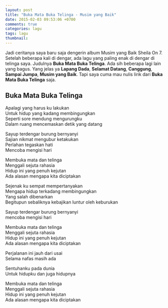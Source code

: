 ```yaml
---
layout: post
title: "Buka Mata Buka Telinga - Musim yang Baik"
date: 2015-02-03 09:53:06 +0700
comments: true
categories: lagu
tags: lagu
thumbnail:
---
```


Jadi ceritanya saya baru saja dengerin album Musim yang Baik Sheila On 7. Setelah beberapa kali di dengar, ada lagu yang paling enak di dengar di telinga saya. Judulnya **Buka Mata Buka Telinga**. Ada sih beberapa lagi lain yang bagus. Yang jelas ya **Lapang Dada**, **Selamat Datang**, **Canggung**, **Sampai Jumpa**, **Musim yang Baik**. Tapi saya cuma mau nulis lirik dari **Buka Mata Buka Telinga** saja.

## Buka Mata Buka Telinga

Apalagi yang harus ku lakukan<br> 
Untuk hidup yang kadang membingungkan<br>
Seperti sore mendung mengurungku<br> 
Dalam ruang mencemaskan detik yang datang<br>

Sayup terdengar burung bernyanyi<br>
Sajian nikmat mengubur ketakukan<br>
Perlahan tegaskan hati<br>
Mencoba mengisi hari<br>

Membuka mata dan telinga<br>
Menggali sejuta rahasia<br>
Hidup ini yang penuh kejutan<br>
Ada alasan mengapa kita diciptakan<br>

Sejenak ku sempat mempertanyakan <br>
Mengapa hidup terkadang membingungkan<br>
Yang salah dibenarkan<br>
Begitupun sebaliknya kebajikan luntur oleh keburukan<br>

Sayup terdengar burung bernyanyi<br>
mencoba mengisi hari<br>

Membuka mata dan telinga<br>
Menggali sejuta rahasia<br>
Hidup ini yang penuh kejutan<br>
Ada alasan mengapa kita diciptakan<br>

Perjalanan ini jauh dari usai<br>
Selama nafas masih ada<br>

Sentuhanku pada dunia<br>
Untuk hidupku dan juga hidupnya<br>

Membuka mata dan telinga<br>
Menggali sejuta rahasia<br>
Hidup ini yang penuh kejutan<br>
Ada alasan mengapa kita diciptakan<br>

